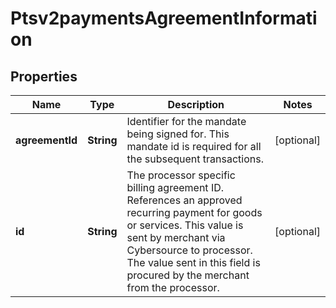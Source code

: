 
# Ptsv2paymentsAgreementInformation

## Properties
Name | Type | Description | Notes
------------ | ------------- | ------------- | -------------
**agreementId** | **String** | Identifier for the mandate being signed for. This mandate id is required for all the subsequent transactions.  |  [optional]
**id** | **String** | The processor specific billing agreement ID. References an approved recurring payment for goods or services. This value is sent by merchant via Cybersource to processor. The value sent in this field is procured by the merchant from the processor.  |  [optional]



